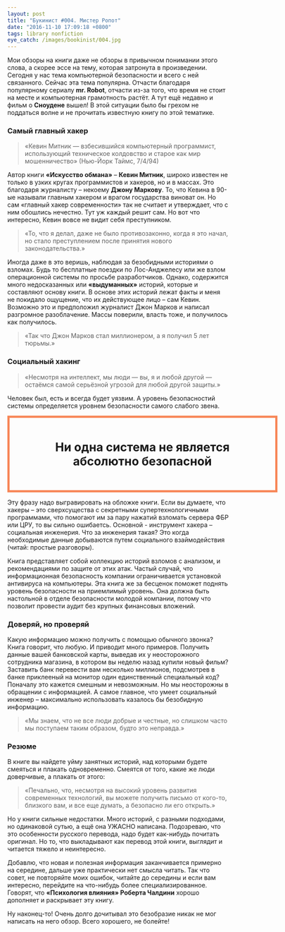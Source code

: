 ```yaml
---
layout: post
title: "Букинист #004. Мистер Ропот"
date: "2016-11-10 17:09:18 +0800"
tags: library nonfiction
eye_catch: /images/bookinist/004.jpg
---
```


Мои обзоры на книги даже не обзоры в привычном понимании этого слова, а скорее эссе на тему, которая затронута в произведении. Сегодня у нас тема компьютерной безопасности и всего с ней связанного. Сейчас эта тема популярна. Отчасти благодаря популярному сериалу **mr. Robot**, отчасти из-за того, что время не стоит на месте и компьютерная грамотность растёт. А тут ещё недавно и фильм о **Сноудене** вышел! В этой ситуации было бы грехом не поддаться волне и не прочитать известную книгу по этой тематике.
<!--more-->

### Самый главный хакер

> «Кевин Митник — взбесившийся компьютерный программист, использующий техническое колдовство и старое как мир мошенничество» (Нью-Йорк Таймс, 7/4/94)

Автор книги **«Искусство обмана»** – **Кевин Митник**, широко известен не только в узких кругах программистов и хакеров, но и в массах. Это благодаря журналисту – некоему **Джону Маркову**. То, что Кевина в 90-ые называли главным хакером и врагом государства виноват он. Но сам «главный хакер современности» так не считает и утверждает, что с ним обошлись нечестно. Тут уж каждый решит сам. Но вот что интересно, Кевин вовсе не видит себя преступником.

> «То, что я делал, даже не было противозаконно, когда я это начал, но стало преступлением после принятия нового законодательства.»

Иногда даже в это веришь, наблюдая за безобидными историями о взломах. Будь то бесплатные поездки по Лос-Анджелесу или же взлом операционной системы по просьбе разработчиков. Однако, содержится много недосказанных или **«выдуманных»** историй, которые и составляют основу книги. В основе этих историй лежат факты и меня не покидало ощущение, что их действующее лицо – сам Кевин. Возможно это и предположил журналист Джон Марков и написал разгромное разоблачение. Массы поверили, власть тоже, и получилось как получилось.

> «Так что Джон Марков стал миллионером, а я получил 5 лет тюрьмы.»

### Социальный хакинг

> «Несмотря на интеллект, мы люди — вы, я и любой другой — остаёмся самой серьёзной угрозой для любой другой защиты.»

Человек был, есть и всегда будет уязвим. А уровень безопасностий системы определяется уровнем безопасности самого слабого звена.

<div style="width:100%; border: 5px solid #F78758; padding: 50px; font-size: 20pt; font-weight: bold; text-align: center;">
Ни одна система не является абсолютно безопасной
</div>

Эту фразу надо выгравировать на обложке книги. Если вы думаете, что хакеры – это сверхсущества с секретными супертехнологичными программами, что помогают им за пару нажатий взломать сервера ФБР или ЦРУ, то вы сильно ошибаетсь. Основной - инструмент хакера – социальная инженерия. Что за инженерия такая? Это когда необходимые данные добываются путем социального взаймодействия (читай: простые разговоры).

Книга представляет собой коллекцию историй взломов с анализом, и рекомендациями по защите от этих атак. Частый случай, что информационная безопасность компании ограничивается установкой антивируса на компьютеры. Эта книга же за бесценок поможет поднять уровень безопасности на приемлимый уровень. Она должна быть настольной в отделе безопасности молодой компании, потому что позволит провести аудит без крупных финансовых вложений.

### Доверяй, но проверяй

Какую информацию можно получить с помощью обычного звонка? Книга говорит, что любую. И приводит много примеров. Получить данные вашей банковской карты, выведав их у неосторожного сотрудника магазина, в котором вы неделю назад купили новый фильм? Заставить банк перевести вам несколько миллионов, подсмотрев в банке приклееный на монитор один единственный специальный код? Поначалу это кажется смешным и невозможным. Но мы неосторожны в обращении с информацией. А самое главное, что умеет социальный инженер – максимально использовать казалось бы безобидную информацию.

> «Мы знаем, что не все люди добрые и честные, но слишком часто мы поступаем таким образом, будто это неправда.»

### Резюме

В книге вы найдете уйму занятных историй, над которыми будете смеяться и плакать одновременно. Смеятся от того, какие же люди доверчивые, а плакать от этого:

> «Печально, что, несмотря на высокий уровень развития современных технологий, вы можете получить письмо от кого-то, близкого вам, и все еще думать, а безопасно ли его открыть.»

Но у книги сильные недостатки. Много историй, с разными подходами, но одинаковой сутью, а ещё она УЖАСНО написана. Подозреваю, что это особенности русского перевода, надо будет как-нибудь почитать оригинал. Но то, что выкладывают как перевод этой книги, выглядит и читается тяжело и неинтересно. 

Добавлю, что новая и полезная информация заканчивается примерно на середине, дальше уже практически нет смысла читать. Так что совет, не повторяйте моих ошибок, читайте до середины и если вам интересно, перейдите на что-нибудь более специализированное. Говорят, что **«Психология влияния» Роберта Чалдини** хорошо дополняет и раскрывает эту книгу.

Ну наконец-то! Очень долго дочитывал это безобразие никак не мог написать на него обзор. Всего хорошего, не болейте!
